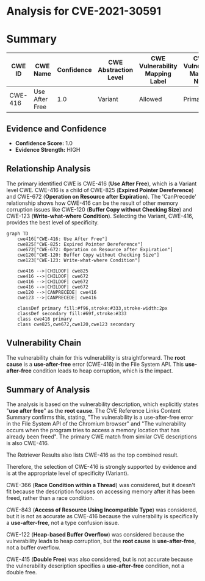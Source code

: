 # Analysis for CVE-2021-30591

# Summary
| CWE ID | CWE Name | Confidence | CWE Abstraction Level | CWE Vulnerability Mapping Label | CWE-Vulnerability Mapping Notes |
|---|---|---|---|---|---|
| CWE-416 | Use After Free | 1.0 | Variant | Allowed | Primary CWE |

## Evidence and Confidence

*   **Confidence Score:** 1.0
*   **Evidence Strength:** HIGH

## Relationship Analysis
The primary identified CWE is CWE-416 (**Use After Free**), which is a Variant level CWE. CWE-416 is a child of CWE-825 (**Expired Pointer Dereference**) and CWE-672 (**Operation on Resource after Expiration**). The 'CanPrecede' relationship shows how CWE-416 can be the result of other memory corruption issues like CWE-120 (**Buffer Copy without Checking Size**) and CWE-123 (**Write-what-where Condition**). Selecting the Variant, CWE-416, provides the best level of specificity.

```mermaid
graph TD
    cwe416["CWE-416: Use After Free"]
    cwe825["CWE-825: Expired Pointer Dereference"]
    cwe672["CWE-672: Operation on Resource after Expiration"]
    cwe120["CWE-120: Buffer Copy without Checking Size"]
    cwe123["CWE-123: Write-what-where Condition"]
    
    cwe416 -->|CHILDOF| cwe825
    cwe416 -->|CHILDOF| cwe672
    cwe416 -->|CHILDOF| cwe672
    cwe416 -->|CHILDOF| cwe672
    cwe120 -->|CANPRECEDE| cwe416
    cwe123 -->|CANPRECEDE| cwe416
    
    classDef primary fill:#f96,stroke:#333,stroke-width:2px
    classDef secondary fill:#69f,stroke:#333
    class cwe416 primary
    class cwe825,cwe672,cwe120,cwe123 secondary
```

## Vulnerability Chain
The vulnerability chain for this vulnerability is straightforward. The **root cause** is a **use-after-free** error (CWE-416) in the File System API. This **use-after-free** condition leads to heap corruption, which is the impact.

## Summary of Analysis
The analysis is based on the vulnerability description, which explicitly states "**use after free**" as the **root cause**. The CVE Reference Links Content Summary confirms this, stating, "The vulnerability is a use-after-free error in the File System API of the Chromium browser" and "The vulnerability occurs when the program tries to access a memory location that has already been freed". The primary CWE match from similar CVE descriptions is also CWE-416.

The Retriever Results also lists CWE-416 as the top combined result.

Therefore, the selection of CWE-416 is strongly supported by evidence and is at the appropriate level of specificity (Variant).

CWE-366 (**Race Condition within a Thread**) was considered, but it doesn't fit because the description focuses on accessing memory after it has been freed, rather than a race condition.

CWE-843 (**Access of Resource Using Incompatible Type**) was considered, but it is not as accurate as CWE-416 because the vulnerability is specifically a **use-after-free**, not a type confusion issue.

CWE-122 (**Heap-based Buffer Overflow**) was considered because the vulnerability leads to heap corruption, but the **root cause** is **use-after-free**, not a buffer overflow.

CWE-415 (**Double Free**) was also considered, but is not accurate because the vulnerability description specifies a **use-after-free** condition, not a double free.